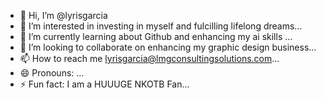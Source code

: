- 👋 Hi, I’m @lyrisgarcia
- 👀 I’m interested in investing in myself and fulcilling lifelong dreams...
- 🌱 I’m currently learning about Github and enhancing my ai skills ...
- 💞️ I’m looking to collaborate on enhancing my graphic design business...
- 📫 How to reach me lyrisgarcia@lmgconsultingsolutions.com...
- 😄 Pronouns: ...
- ⚡ Fun fact: I am a HUUUGE NKOTB Fan...

<!---
lyrisgarcia/lyrisgarcia is a ✨ special ✨ repository because its `README.md` (this file) appears on your GitHub profile.
You can click the Preview link to take a look at your changes.
--->
